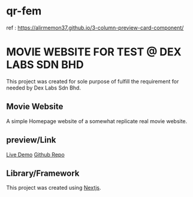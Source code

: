 # qr-fem
ref : https://alirmemon37.github.io/3-column-preview-card-component/

# MOVIE WEBSITE FOR TEST @ DEX LABS SDN BHD

 This project was created for sole purpose of fulfill the requirement for needed by Dex Labs Sdn Bhd.

## Movie Website

 A simple Homepage website of a somewhat replicate real movie website.  

## preview/Link

 [Live Demo](https://dex-lab.vercel.app/)
 [Github Repo](https://github.com/mdnazril/dex-lab)

## Library/Framework

 This project was created using [Nextjs](https://nextjs.org/). 
